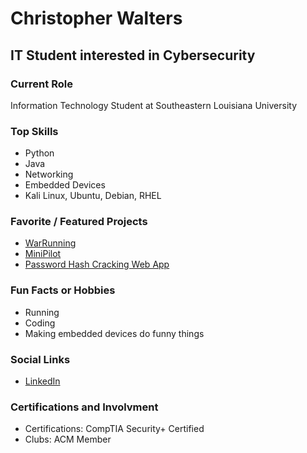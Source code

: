# Christopher Walters

## IT Student interested in Cybersecurity

### Current Role

Information Technology Student at Southeastern Louisiana University

### Top Skills

- Python
- Java
- Networking
- Embedded Devices
- Kali Linux, Ubuntu, Debian, RHEL

### Favorite / Featured Projects
<!-- Add links or names of projects you want to highlight -->
- [WarRunning](https://github.com/Cwalt2/WarRunning)
- [MiniPilot](https://github.com/Cwalt2/MiniPilot)
- [Password Hash Cracking Web App](https://github.com/Cwalt2/hash-crack-web)

### Fun Facts or Hobbies

- Running
- Coding
- Making embedded devices do funny things

### Social Links

- [LinkedIn](www.linkedin.com/in/cwalt2)

### Certifications and Involvment

- Certifications: CompTIA Security+ Certified
- Clubs: ACM Member
